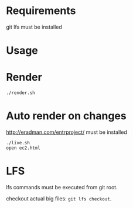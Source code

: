 # Requirements

git lfs must be installed

# Usage

# Render

`./render.sh`

# Auto render on changes

http://eradman.com/entrproject/ must be installed

`./live.sh` \
`open ec2.html`

# LFS

lfs commands must be executed from git root.

checkout actual big files: `git lfs checkout`.
